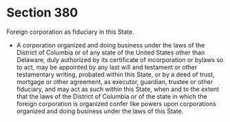# Section 380

Foreign corporation as fiduciary in this State.

- A corporation organized and doing business under the laws of the District of Columbia or of any state of the United States other than Delaware, duly authorized by its certificate of incorporation or bylaws so to act, may be appointed by any last will and testament or other testamentary writing, probated within this State, or by a deed of trust, mortgage or other agreement, as executor, guardian, trustee or other fiduciary, and may act as such within this State, when and to the extent that the laws of the District of Columbia or of the state in which the foreign corporation is organized confer like powers upon corporations organized and doing business under the laws of this State.